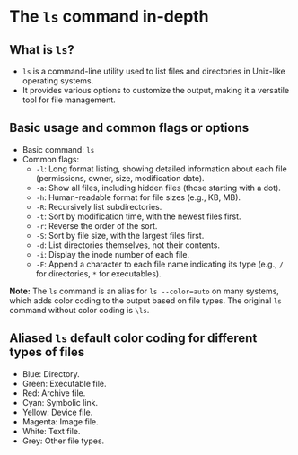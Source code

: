 # The `ls` command in-depth

## What is `ls`?

- `ls` is a command-line utility used to list files and directories in Unix-like operating systems.
- It provides various options to customize the output, making it a versatile tool for file management.

## Basic usage and common flags or options

- Basic command: `ls`
- Common flags:
  - `-l`: Long format listing, showing detailed information about each file (permissions, owner, size, modification date).
  - `-a`: Show all files, including hidden files (those starting with a dot).
  - `-h`: Human-readable format for file sizes (e.g., KB, MB).
  - `-R`: Recursively list subdirectories.
  - `-t`: Sort by modification time, with the newest files first.
  - `-r`: Reverse the order of the sort.
  - `-S`: Sort by file size, with the largest files first.
  - `-d`: List directories themselves, not their contents.
  - `-i`: Display the inode number of each file.
  - `-F`: Append a character to each file name indicating its type (e.g., `/` for directories, `*` for executables).

**Note:** The `ls` command is an alias for `ls --color=auto` on many systems, which adds color coding to the output based on file types. The original `ls` command without color coding is `\ls`.

## Aliased `ls` default color coding for different types of files

- Blue: Directory.
- Green: Executable file.
- Red: Archive file.
- Cyan: Symbolic link.
- Yellow: Device file.
- Magenta: Image file.
- White: Text file.
- Grey: Other file types.
